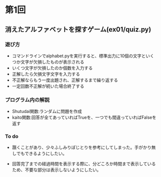 # 第1回
## 消えたアルファベットを探すゲーム(ex01/quiz.py)
### 遊び方
* コマンドラインでalphabet.pyを実行すると、標準出力に10個の文字といくつか文字が欠損したものが表示される
* いくつ文字が欠損したのか個数を入力する
* 正解したら欠損文字文字を入力する
* 不正解ならもう一度出題され、正解するまで繰り返する
* 一定回数不正解が続いた場合終了する
### プログラム内の解説
* Shutudai関数:ランダムに問題を作成
* kaito関数:回答が全てあっていればTrueを、一つでも間違っていればFalseを返す
### To do
* 躓くことがあり、少々ふしみりぽじとりを参考にしてしまった。手がかり無しでもできるようにしたい。

* 回答完了までの経過時間を表示する際に、分どころか時間まで表示しているため、不要な部分は表示しないようにしたい。